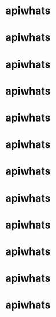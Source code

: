 # apiwhats
# apiwhats
# apiwhats
# apiwhats
# apiwhats
# apiwhats
# apiwhats
# apiwhats
# apiwhats
# apiwhats
# apiwhats
# apiwhats
